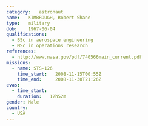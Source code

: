 ```yaml
---
category:	astronaut
name:	KIMBROUGH, Robert Shane
type:	military
dob:	1967-06-04
qualifications:
  - BSc in aerospace engineering
  - MSc in operations research
references:
  - http://www.nasa.gov/pdf/740566main_current.pdf
missions:
  - name: STS-126
    time_start:   2008-11-15T00:55Z
    time_end:     2008-11-30T21:26Z
evas:
  - time_start: 
    duration:   12h52m
gender:	Male
country:
  - USA
---
```

